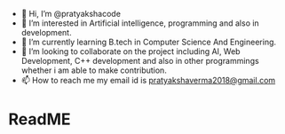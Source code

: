 - 👋 Hi, I’m @pratyakshacode
- 👀 I’m interested in Artificial intelligence, programming and also in development.
- 🌱 I’m currently learning B.tech in Computer Science And Engineering.
- 💞️ I’m looking to collaborate on the project including AI, Web Development, C++ development and also in other programmings whether i am able to make contribution.
- 📫 How to reach me my email id is pratyakshaverma2018@gmail.com

<!---
pratyakshacode/pratyakshacode is a ✨ special ✨ repository because its `README.md` (this file) appears on your GitHub profile.
You can click the Preview link to take a look at your changes.
--->
<h1> ReadME </h1>
